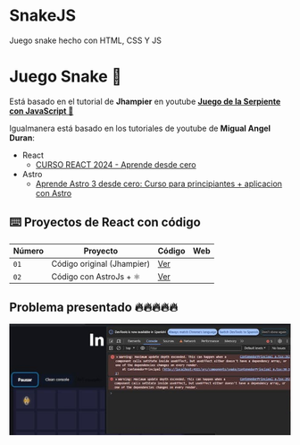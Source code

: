 # SnakeJS

Juego snake hecho con HTML, CSS Y JS

# Juego Snake 🐍

Está basado en el tutorial de **Jhampier** en youtube **[Juego de la Serpiente con JavaScript 🐍](https://youtu.be/Sl6YUIvwbAk)**

Igualmanera está basado en los tutoriales de youtube de **Migual Angel Duran**:

- React
  - [CURSO REACT 2024 - Aprende desde cero](https://www.youtube.com/watch?v=7iobxzd_2wY&list=PLUofhDIg_38q4D0xNWp7FEHOTcZhjWJ29)
- Astro
  - [Aprende Astro 3 desde cero: Curso para principiantes + aplicacion con Astro](https://www.youtube.com/watch?v=RB5tR_nqUEw)

## ⌨️ Proyectos de React con código

| Número | Proyecto                   | Código                                    | Web  |
| ------ | -------------------------- | ----------------------------------------- | ---- |
| `01`   | Código original (Jhampier) | [Ver](projects/a_snake_original_vanilla/) | []() |
| `02`   | Código con AstroJs + ⚛️    | [Ver](projects/b_snake_astro_react/)      | []() |

## Problema presentado 🔥🔥🔥🔥🔥

![Error de renderizado](/img/Snake_errorO.jpg)
